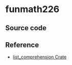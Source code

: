 # funmath226

## Source code

## Reference

  - [list_comprehension Crate](https://crates.io/crates/list_comprehension)
